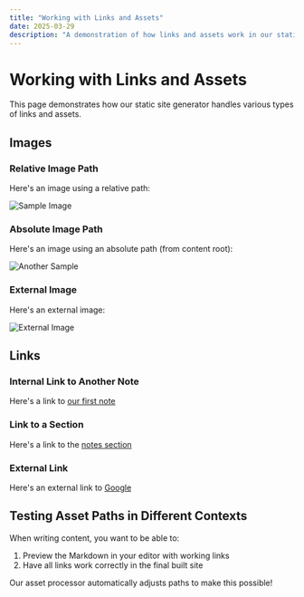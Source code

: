 ```yaml
---
title: "Working with Links and Assets"
date: 2025-03-29
description: "A demonstration of how links and assets work in our static site generator"
---
```


# Working with Links and Assets

This page demonstrates how our static site generator handles various types of links and assets.

## Images

### Relative Image Path
Here's an image using a relative path:

![Sample Image](../assets/sample-image.png)

### Absolute Image Path
Here's an image using an absolute path (from content root):

![Another Sample](/assets/sample-image.png)

### External Image
Here's an external image:

![External Image](https://via.placeholder.com/300x150)

## Links

### Internal Link to Another Note
Here's a link to [our first note](first-note.md)

### Link to a Section
Here's a link to the [notes section](/notes/)

### External Link
Here's an external link to [Google](https://www.google.com)

## Testing Asset Paths in Different Contexts

When writing content, you want to be able to:

1. Preview the Markdown in your editor with working links
2. Have all links work correctly in the final built site

Our asset processor automatically adjusts paths to make this possible!
